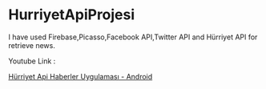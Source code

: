 # HurriyetApiProjesi
I have used Firebase,Picasso,Facebook API,Twitter API and Hürriyet API for retrieve news.

Youtube Link : 

[Hürriyet Api Haberler Uygulaması - Android](https://youtube.com/watch?v=SvSVwGi9sJ4&t=2s)


